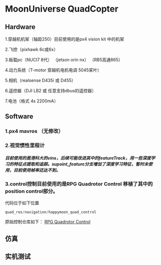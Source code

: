 # MoonUniverse  QuadCopter

## Hardware
1.穿越机机架（轴距250）目前使用的是px4 vision kit 中的机架

2.飞控（pixhawk 6c或6x）

3.板载pc（NUCI7 8代）  （jetson orin nx）   （RB5高通865）

4.动力系统（T-motor 穿越机电机电调 5045桨叶）

5.相机（realsense D435i 或 D455）

6.遥控器（DJI LB2 或 任意支持dbus的遥控器）

7.电池（格式 4s 2200mA）

## Software

### 1.px4 mavros （无修改）

### 2.视觉惯性里程计
##### 目前使用的是港科大的vins，后续可能改进其中的featureTrack，用一些深度学习的特征点提取和追踪。supoint_feature分支增加了深度学习特征，暂时未使用，目前使用帧率还达不到。

### 3.control控制目前使用的是RPG Quadrotor Control 移植了其中的position control部分。
代码位于如下位置
```C++
quad_ros/navigation/happymoon_quad_control
```
原始控制仓库如下：
[RPG Quadrotor Control](https://github.com/uzh-rpg/rpg_quadrotor_control)


## 仿真


## 实机测试